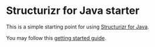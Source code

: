 # Structurizr for Java starter

This is a simple starting point for using [Structurizr for Java](https://github.com/structurizr/java).

You may follow this [getting started guide](https://www.structurizr.com/help/tutorials/java).
